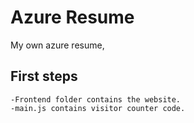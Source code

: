 # Azure Resume
My own azure resume,

## First steps

    -Frontend folder contains the website.
    -main.js contains visitor counter code.
